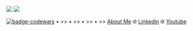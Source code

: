 ![](http://github-profile-summary-cards.vercel.app/api/cards/stats?username=hadihammurabi&theme=github)
![](http://github-profile-summary-cards.vercel.app/api/cards/most-commit-language?username=hadihammurabi&theme=github)

[![badge-codewars](https://www.codewars.com/users/hadihammurabi/badges/small)](https://www.codewars.com/users/hadihammurabi) • >> • >> • >> • >>
[About Me](https://stackoverflow.com/story/hadihammurabi) 🌐
[Linkedin](https://www.linkedin.com/in/hadihammurabi/) 🌐
[Youtube](https://www.youtube.com/c/tamankodekode)

